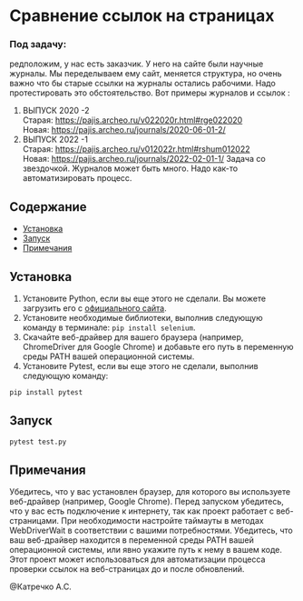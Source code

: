 # Сравнение ссылок на страницах

### Под задачу:
редположим, у нас есть заказчик. 
У него на сайте были научные журналы. 
Мы переделываем ему сайт, меняется структура, но очень важно что бы старые ссылки на журналы остались рабочими. Надо протестировать это обстоятельство.
Вот примеры журналов и ссылок : 
1) ВЫПУСК 2020 -2  
Старая: https://pajis.archeo.ru/v022020r.html#rge022020    
Новая: https://pajis.archeo.ru/journals/2020-06-01-2/       
2) ВЫПУСК 2022 -1   
Старая: https://pajis.archeo.ru/v012022r.html#rshum012022    
Новая: https://pajis.archeo.ru/journals/2022-02-01-1/
Задача со звездочкой.
Журналов может быть много. Надо как-то автоматизировать процесс.

## Содержание

- [Установка](#Установка)
- [Запуск](#Запуск)
- [Примечания](#Примечания)

## Установка

1. Установите Python, если вы еще этого не сделали. Вы можете загрузить его с [официального сайта](ссылка).
2. Установите необходимые библиотеки, выполнив следующую команду в терминале: `pip install selenium`.
3. Скачайте веб-драйвер для вашего браузера (например, ChromeDriver для Google Chrome) и добавьте его путь в переменную среды PATH вашей операционной системы.
4. Установите Pytest, если вы еще этого не сделали, выполнив следующую команду:

```bash
pip install pytest
```


## Запуск

```bash
pytest test.py
```


## Примечания
Убедитесь, что у вас установлен браузер, для которого вы используете веб-драйвер (например, Google Chrome).
Перед запуском убедитесь, что у вас есть подключение к интернету, так как проект работает с веб-страницами.
При необходимости настройте таймауты в методах WebDriverWait в соответствии с вашими потребностями.
Убедитесь, что ваш веб-драйвер находится в переменной среды PATH вашей операционной системы, или явно укажите путь к нему в вашем коде.
Этот проект может использоваться для автоматизации процесса проверки ссылок на веб-страницах до и после обновлений.


@Катречко А.С.
